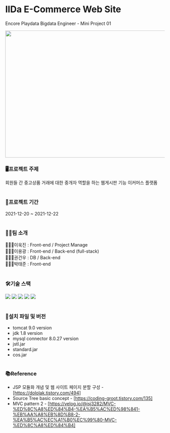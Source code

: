 
# IlDa E-Commerce Web Site

Encore Playdata Bigdata Engineer - Mini Project 01

<p align="center">
<img src="/asset/KakaoTalk_20220509_153424720.gif" width="600" height="400" >
</p>

### 🖥️프로젝트 주제
회원들 간 중고상품 거래에 대한 중개자 역할을 하는 웹게시판 기능 이커머스 플랫폼
#

### 📆프로젝트 기간
2021-12-20 ~ 2021-12-22
#

### 👨‍👨팀 소개
🙋🏼‍♂️이욱진 : Front-end / Project Manage  
🙋🏼‍♂️이용광 : Front-end / Back-end (full-stack)  
🙋🏼‍♂️권건우 : DB / Back-end  
🙋🏼‍♂️박태준 : Front-end
#
  
### 🛠️기술 스택
<p>
  <img src="https://img.shields.io/badge/Java-007396?style=flat-square&logo=Java&logoColor=white"/>
  <img src="https://img.shields.io/badge/Html-E34F26?style=flat-square&logo=Html5&logoColor=white"/>
  <img src="https://img.shields.io/badge/CSS-1572B6?style=flat-square&logo=CSS3&logoColor=white"/>
    <img src="https://img.shields.io/badge/JavaScript-F7DF1E?style=flat-square&logo=JavaScript&logoColor=black"/>
  <img src="https://img.shields.io/badge/MySQL-4479A1?style=flat-square&logo=MySQL&logoColor=white"/>
</p>


#

### 📂설치 파일 및 버전
- tomcat 9.0 version
- jdk 1.8 version
- mysql connector 8.0.27 version
- jstl.jar
- standard.jar
- cos.jar
#

### 📚Reference
- JSP 모듈화 개념 및 웹 사이트 페이지 분할 구성 - [https://dololak.tistory.com/494]<br>
- Source Tree basic concept - [https://coding-groot.tistory.com/135]<br>
- MVC pattern 2 - [https://velog.io/@jsj3282/MVC-%ED%8C%A8%ED%84%B4-%EA%B5%AC%ED%98%841-%EB%AA%A8%EB%8D%B8-2-%EA%B5%AC%EC%A1%B0%EC%99%80-MVC-%ED%8C%A8%ED%84%B4]
